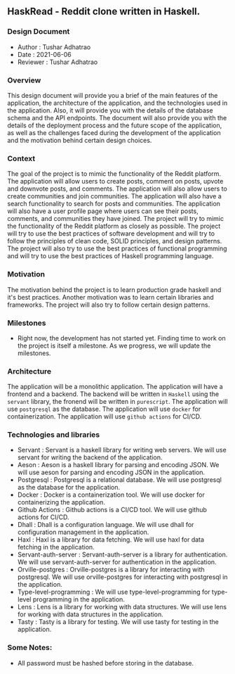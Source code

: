 ## HaskRead - Reddit clone written in Haskell.

### Design Document

- Author : Tushar Adhatrao
- Date : 2021-06-06
- Reviewer : Tushar Adhatrao

### Overview

This design document will provide you a brief of the main features of the application, the architecture of the application, and the technologies used in the application. Also, it will provide you with the details of the database schema and the API endpoints. The document
will also provide you with the details of the deployment process and the future scope of the application, as well as the challenges faced during the development of the application and the motivation behind certain design choices.

### Context

The goal of the project is to mimic the functionality of the Reddit platform. The application will allow users to create posts, comment on posts, upvote and downvote posts, and comments. The application will also allow users to create communities and join communities. The application will also have a search functionality to search for posts and communities. The application will also have a user profile page where users can see their posts, comments, and communities they have joined. The project will try to mimic the functionality of the Reddit platform as closely as possible.
The project will try to use the best practices of software development and will try to follow the principles of clean code, SOLID principles, and design patterns. The project will also try to use the best practices of functional programming and will try to use the best practices of Haskell programming language.

### Motivation

The motivation behind the project is to learn production grade haskell and it's best practices. Another motivation was to learn certain
libraries and frameworks. The project will also try to follow certain design patterns.

### Milestones

- Right now, the development has not started yet. Finding time to work on the project is itself a milestone. As we progress, we will update the milestones.

### Architecture

The application will be a monolithic application. The application will have a frontend and a backend. The backend will be written in `Haskell` using the `servant` library, the fronend will be written in `purescript`. The application will use `postgresql` as the database. The application will use `docker` for containerization. The application will use `github actions` for CI/CD.

### Technologies and libraries

- Servant : Servant is a haskell library for writing web servers. We will use servant for writing the backend of the application.
- Aeson : Aeson is a haskell library for parsing and encoding JSON. We will use aeson for parsing and encoding JSON in the application.
- Postgresql : Postgresql is a relational database. We will use postgresql as the database for the application.
- Docker : Docker is a containerization tool. We will use docker for containerizing the application.
- Github Actions : Github actions is a CI/CD tool. We will use github actions for CI/CD.
- Dhall : Dhall is a configuration language. We will use dhall for configuration management in the application.
- Haxl : Haxl is a library for data fetching. We will use haxl for data fetching in the application.
- Servant-auth-server : Servant-auth-server is a library for authentication. We will use servant-auth-server for authentication in the application.
- Orville-postgres : Orville-postgres is a library for interacting with postgresql. We will use orville-postgres for interacting with postgresql in the application.
- Type-level-programming : We will use type-level-programming for type-level programming in the application.
- Lens : Lens is a library for working with data structures. We will use lens for working with data structures in the application.
- Tasty : Tasty is a library for testing. We will use tasty for testing in the application.

### Some Notes:

- All password must be hashed before storing in the database.